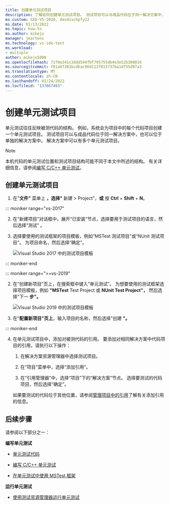 ```yaml
---
title: 创建单元测试项目
description: 了解如何创建单元测试项目。 测试项目可以与成品代码位于同一解决方案中，也可以位于单独的解决方案中。
ms.custom: SEO-VS-2020, devdivchpfy22
ms.date: 01/13/2022
ms.topic: how-to
ms.author: mikejo
manager: jmartens
ms.technology: vs-ide-test
ms.workload:
- multiple
author: mikejo5000
ms.openlocfilehash: 71f0a341c3ddd544fbf795755db4e3e52b380816
ms.sourcegitcommit: f81a8f381bcdbac96d112f815737ba1df55d97a3
ms.translationtype: MT
ms.contentlocale: zh-CN
ms.lasthandoff: 01/24/2022
ms.locfileid: "137667403"
---
```

# <a name="create-a-unit-test-project"></a>创建单元测试项目

单元测试往往反映被测代码的结构。 例如，系统会为项目中的每个代码项目创建一个单元测试项目。 测试项目可以与成品代码位于同一解决方案中，也可以位于单独的解决方案中。 解决方案中可以有多个单元测试项目。

> [!NOTE]
> 本机代码的单元测试位置和测试项目结构可能不同于本文中所述的结构。 有关详细信息，请参阅[编写 C/C++ 单元测试](writing-unit-tests-for-c-cpp.md)。

## <a name="to-create-a-unit-test-project"></a>创建单元测试项目

1. 在"**文件"** 菜单上 **，选择"** 新建  >  Project"，**或** 按 **Ctrl** + **Shift** + **N**。

::: moniker range="vs-2017"

2. 在“新建项目”对话框中，展开“已安装”节点，选择要用于测试项目的语言，然后选择“测试”  。

3. 选择要使用的测试框架的项目模板，例如“MSTest 测试项目”或“NUnit 测试项目”。 为项目命名，然后选择“确定”。

   ![Visual Studio 2017 中的测试项目模板](media/test-project-templates.png)

::: moniker-end

::: moniker range=">=vs-2019"

2. 在“创建新项目”页上，在搜索框中键入“单元测试”。 为想要使用的测试框架选择项目模板，例如 **"MSTest** Test Project 或 **NUnit Test Project"，** 然后选择"下一 **步"。**

   ![Visual Studio 2019 中的测试项目模板](media/vs-2019/test-project-templates.png)

3. 在"**配置新项目"页上**，输入项目的名称，然后选择"创建 **"。**

::: moniker-end

4. 在单元测试项目中，添加对被测代码的引用。 要添加对相同解决方案中代码项目的引用，请执行以下操作：

   1. 在解决方案资源管理器中选择测试项目。

   2. 在“项目”菜单中，选择“添加引用”。

   3. 在“引用管理器”中，选择“项目”下的“解决方案”节点。 选择要测试的代码项目，然后选择“确定”。

   如果要测试的代码位于其他位置，请参阅[管理项目中的引用](../ide/managing-references-in-a-project.md)了解有关添加引用的信息。

## <a name="next-steps"></a>后续步骤

请参阅以下部分之一：

**编写单元测试**

- [单元测试代码](../test/unit-test-your-code.md)

- [编写 C/C++ 单元测试](writing-unit-tests-for-c-cpp.md)

- [在单元测试中使用 MSTest 框架](using-microsoft-visualstudio-testtools-unittesting-members-in-unit-tests.md)

**运行单元测试**

- [使用测试资源管理器运行单元测试](../test/run-unit-tests-with-test-explorer.md)